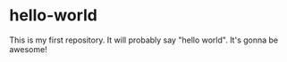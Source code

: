 # hello-world
This is my first repository. It will probably say "hello world". 
It's gonna be awesome!
